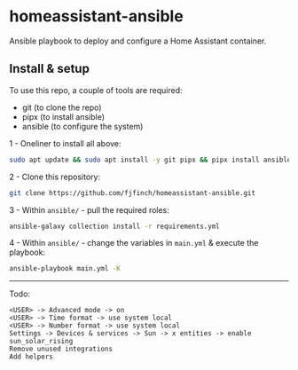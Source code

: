 # homeassistant-ansible
Ansible playbook to deploy and configure a Home Assistant container.

## Install & setup
To use this repo, a couple of tools are required:

* git (to clone the repo)
* pipx (to install ansible)
* ansible (to configure the system)

1 - Oneliner to install all above:
```bash
sudo apt update && sudo apt install -y git pipx && pipx install ansible --include-deps && . ~/.profile
```

2 - Clone this repository:
```bash
git clone https://github.com/fjfinch/homeassistant-ansible.git
```

3 - Within `ansible/` - pull the required roles:
```bash
ansible-galaxy collection install -r requirements.yml
```

4 - Within `ansible/` - change the variables in `main.yml` & execute the playbook:
```bash
ansible-playbook main.yml -K
```

---

Todo:
```
<USER> -> Advanced mode -> on
<USER> -> Time format -> use system local
<USER> -> Number format -> use system local
Settings -> Devices & services -> Sun -> x entities -> enable sun_solar_rising
Remove unused integrations
Add helpers
```
